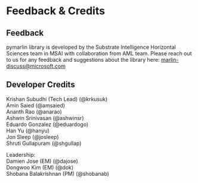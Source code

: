 # Feedback & Credits

## Feedback
pymarlin library is developed by the Substrate Intelligence Horizontal Sciences team in MSAI with collaboration from AML team.
Please reach out to us for any feedback and suggestions about the library here: marlin-discuss@microsoft.com

## Developer Credits
Krishan Subudhi (Tech Lead) (@krkusuk)  
Amin Saied (@amsaied)  
Ananth Rao (@anarao)  
Ashwin Srinivasan (@ashwinsr)  
Eduardo Gonzalez (@eduardogo)  
Han Yu (@hanyu)  
Jon Sleep (@josleep)  
Shruti Gullapuram (@shgullap)  
  
Leadership:  
Damien Jose (EM) (@dajose)  
Dongwoo Kim (EM) (@dok)  
Shobana Balakrishnan (PM) (@shobanab) 